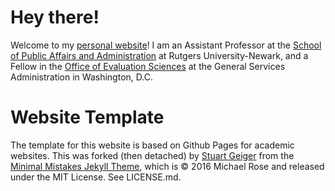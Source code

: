 # Hey there!
Welcome to my [personal website](http://www.sebastianjilke.net)!  I am an Assistant Professor at the [School of Public Affairs and Administration](https://spaa.newark.rutgers.edu) at Rutgers University-Newark, and a Fellow in the [Office of Evaluation Sciences](https://oes.gsa.gov) at the General Services Administration in Washington, D.C.


# Website Template
The template for this website is based on Github Pages for academic websites. This was forked (then detached) by [Stuart Geiger](https://github.com/staeiou) from the [Minimal Mistakes Jekyll Theme](https://mmistakes.github.io/minimal-mistakes/), which is © 2016 Michael Rose and released under the MIT License. See LICENSE.md.
